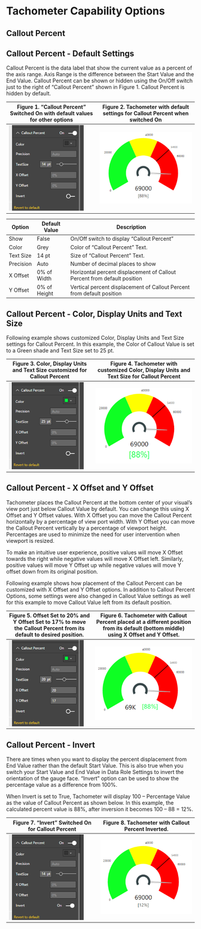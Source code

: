 ﻿
# Tachometer Capability Options

## Callout Percent

## Callout Percent - Default Settings
Callout Percent is the data label that show the current value as a percent of the axis range. Axis Range is the difference between the Start Value and the End Value. Callout Percent can be shown or hidden using the On/Off switch just to the right of “Callout Percent” shown in Figure 1. Callout Percent is hidden by default.

| Figure 1. “Callout Percent” Switched On with default values for other options | Figure 2. Tachometer with default settings for Callout Percent when switched On |
|---|---|
| <img src="images/CalloutPercentDefaults.png" alt="Drawing" width="200px">  | <img src="images/CalloutPercentDefaultsSample.png" alt="Drawing" width="300px"> |

|Option|Default Value|Description|
|---|---|---|
|Show|False|On/Off switch to display “Callout Percent”|
|Color|Grey|Color of “Callout Percent” Text.|
|Text Size|14 pt|Size of “Callout Percent” Text.|
|Precision|Auto|Number of decimal places to show|
|X Offset|0% of Width|Horizontal percent displacement of Callout Percent from default position|
|Y Offset|0% of Height|Vertical percent displacement of Callout Percent from default position|

## Callout Percent - Color, Display Units and Text Size
Following example shows customized Color, Display Units and Text Size settings for Callout Percent. In this example, the Color of Callout Value is set to a Green shade and Text Size set to 25 pt. 

| Figure 3. Color, Display Units and Text Size customized for Callout Percent | Figure 4. Tachometer with customized Color, Display Units and Text Size for Callout Percent |
|---|---|
| <img src="images/CalloutPercentText.png" alt="Drawing" width="200px">  | <img src="images/CalloutPercentTextSample.png" alt="Drawing" width="300px"> |

## Callout Percent - X Offset and Y Offset
Tachometer places the Callout Percent at the bottom center of your visual’s view port just below Callout Value by default. You can change this using X Offset and Y Offset values. With X Offset you can move the Callout Percent horizontally by a percentage of view port width. With Y Offset you can move the Callout Percent vertically by a percentage of viewport height. Percentages are used to minimize the need for user intervention when viewport is resized.

To make an intuitive user experience, positive values will move X Offset towards the right while negative values will move X Offset left. Similarly, positive values will move Y Offset up while negative values will move Y offset down from its original position.

Following example shows how placement of the Callout Percent can be customized with X Offset and Y Offset options. In addition to Callout Percent Options, some settings were also changed in Callout Value settings as well for this example to move Callout Value left from its default position.

| Figure 5. Offset Set to 20% and Y Offset Set to 17% to move the Callout Percent from its default to desired position. | Figure 6. Tachometer with Callout Percent placed at a different position from its default (bottom middle) using X Offset and Y Offset. |
|---|---|
| <img src="images/CalloutPercentOffset.png" alt="Drawing" width="200px">  | <img src="images/CalloutPercentOffsetSample.png" alt="Drawing" width="300px"> |

## Callout Percent - Invert
There are times when you want to display the percent displacement from End Value rather than the default Start Value. This is also true when you switch your Start Value and End Value in Data Role Settings to invert the orientation of the gauge face. “Invert” option can be used to show the percentage value as a difference from 100%. 

When Invert is set to True, Tachometer will display 100 – Percentage Value as the value of Callout Percent as shown below. In this example, the calculated percent value is 88%, after inversion it becomes 100 – 88 = 12%.

| Figure 7. “Invert” Switched On for Callout Percent | Figure 8. Tachometer with Callout Percent Inverted. |
|---|---|
| <img src="images/CalloutPercentInvert.png" alt="Drawing" width="200px">  | <img src="images/CalloutPercentInvertSample.png" alt="Drawing" width="300px"> |


